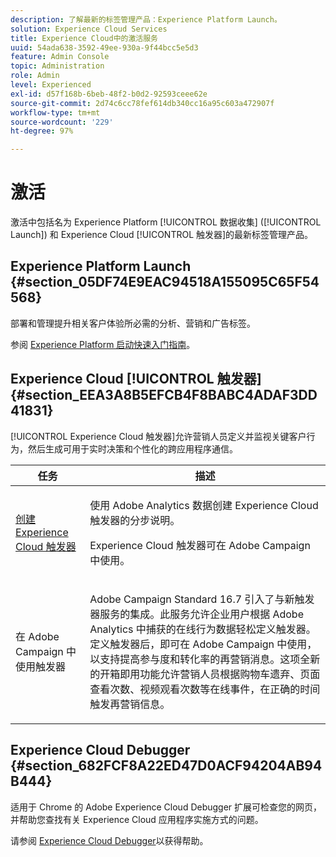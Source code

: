 ```yaml
---
description: 了解最新的标签管理产品：Experience Platform Launch。
solution: Experience Cloud Services
title: Experience Cloud中的激活服务
uuid: 54ada638-3592-49ee-930a-9f44bcc5e5d3
feature: Admin Console
topic: Administration
role: Admin
level: Experienced
exl-id: d57f168b-6beb-48f2-b0d2-92593ceee62e
source-git-commit: 2d74c6cc78fef614db340cc16a95c603a472907f
workflow-type: tm+mt
source-wordcount: '229'
ht-degree: 97%

---
```


# 激活

激活中包括名为 Experience Platform [!UICONTROL 数据收集] ([!UICONTROL Launch]) 和 Experience Cloud [!UICONTROL 触发器]的最新标签管理产品。

## Experience Platform Launch {#section_05DF74E9EAC94518A155095C65F54568}

部署和管理提升相关客户体验所必需的分析、营销和广告标签。

参阅 [Experience Platform 启动快速入门指南](https://experienceleague.adobe.com/docs/experience-platform/tags/get-started/quick-start.html?lang=zh-Hans)。

## Experience Cloud [!UICONTROL 触发器] {#section_EEA3A8B5EFCB4F8BABC4ADAF3DD41831}

[!UICONTROL Experience Cloud 触发器]允许营销人员定义并监视关键客户行为，然后生成可用于实时决策和个性化的跨应用程序通信。

<table id="table_AF6842470172429EA97C9B02163BD0C3"> 
 <thead> 
  <tr> 
   <th colname="col1" class="entry"> 任务 </th>
   <th colname="col2" class="entry"> 描述 </th>
  </tr> 
 </thead>
 <tbody> 
  <tr> 
   <td colname="col1"> <p> <a href="triggers.md#concept_887B30241B3E4DB0A2553B2996E2D4FB" format="dita" scope="local"> 创建 Experience Cloud 触发器 </a> </p> </td> 
   <td colname="col2"> <p> 使用 Adobe Analytics 数据创建 Experience Cloud 触发器的分步说明。 </p> <p>Experience Cloud 触发器可在 Adobe Campaign 中使用。 </p> </td>
  </tr>
  <tr> 
   <td colname="col1"> <p>在 Adobe Campaign 中使用触发器 </p> </td> 
   <td colname="col2"> <p> Adobe Campaign Standard 16.7 引入了与新触发器服务的集成。此服务允许企业用户根据 Adobe Analytics 中捕获的在线行为数据轻松定义触发器。定义触发器后，即可在 Adobe Campaign 中使用，以支持提高参与度和转化率的再营销消息。这项全新的开箱即用功能允许营销人员根据购物车遗弃、页面查看次数、视频观看次数等在线事件，在正确的时间触发再营销信息。 </p> </td>
  </tr>
 </tbody>
</table>


## Experience Cloud Debugger {#section_682FCF8A22ED47D0ACF94204AB94B444}

适用于 Chrome 的 Adobe Experience Cloud Debugger 扩展可检查您的网页，并帮助您查找有关 Experience Cloud 应用程序实施方式的问题。

请参阅 [Experience Cloud Debugger](https://experienceleague.adobe.com/docs/debugger/using/experience-cloud-debugger.html?lang=zh-Hans)以获得帮助。
